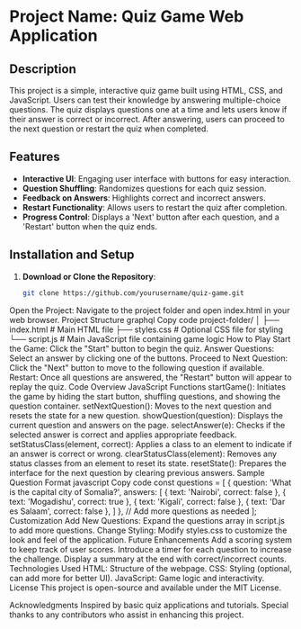 # Project Name: Quiz Game Web Application

## Description
This project is a simple, interactive quiz game built using HTML, CSS, and JavaScript. Users can test their knowledge by answering multiple-choice questions. The quiz displays questions one at a time and lets users know if their answer is correct or incorrect. After answering, users can proceed to the next question or restart the quiz when completed.

## Features
- **Interactive UI**: Engaging user interface with buttons for easy interaction.
- **Question Shuffling**: Randomizes questions for each quiz session.
- **Feedback on Answers**: Highlights correct and incorrect answers.
- **Restart Functionality**: Allows users to restart the quiz after completion.
- **Progress Control**: Displays a 'Next' button after each question, and a 'Restart' button when the quiz ends.

## Installation and Setup
1. **Download or Clone the Repository**:
   ```bash
   git clone https://github.com/yourusername/quiz-game.git
Open the Project: Navigate to the project folder and open index.html in your web browser.
Project Structure
graphql
Copy code
project-folder/
│
├── index.html             # Main HTML file
├── styles.css             # Optional CSS file for styling
└── script.js              # Main JavaScript file containing game logic
How to Play
Start the Game: Click the "Start" button to begin the quiz.
Answer Questions: Select an answer by clicking one of the buttons.
Proceed to Next Question: Click the "Next" button to move to the following question if available.
Restart: Once all questions are answered, the "Restart" button will appear to replay the quiz.
Code Overview
JavaScript Functions
startGame(): Initiates the game by hiding the start button, shuffling questions, and showing the question container.
setNextQuestion(): Moves to the next question and resets the state for a new question.
showQuestion(question): Displays the current question and answers on the page.
selectAnswer(e): Checks if the selected answer is correct and applies appropriate feedback.
setStatusClass(element, correct): Applies a class to an element to indicate if an answer is correct or wrong.
clearStatusClass(element): Removes any status classes from an element to reset its state.
resetState(): Prepares the interface for the next question by clearing previous answers.
Sample Question Format
javascript
Copy code
const questions = [
    {
        question: 'What is the capital city of Somalia?',
        answers: [
            { text: 'Nairobi', correct: false },
            { text: 'Mogadishu', correct: true },
            { text: 'Kigali', correct: false },
            { text: 'Dar es Salaam', correct: false },
        ]
    },
    // Add more questions as needed
];
Customization
Add New Questions: Expand the questions array in script.js to add more questions.
Change Styling: Modify styles.css to customize the look and feel of the application.
Future Enhancements
Add a scoring system to keep track of user scores.
Introduce a timer for each question to increase the challenge.
Display a summary at the end with correct/incorrect counts.
Technologies Used
HTML: Structure of the webpage.
CSS: Styling (optional, can add more for better UI).
JavaScript: Game logic and interactivity.
License
This project is open-source and available under the MIT License.

Acknowledgments
Inspired by basic quiz applications and tutorials.
Special thanks to any contributors who assist in enhancing this project.
